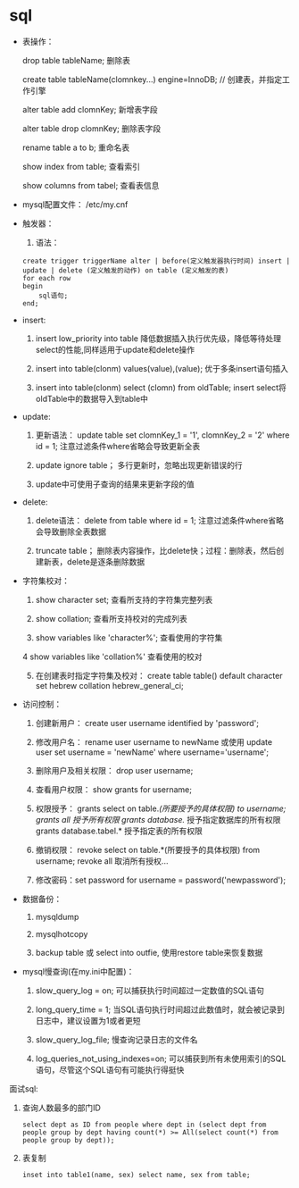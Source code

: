 # sql

* 表操作：
    
    drop table tableName; 删除表
    
    create table tableName(clomnkey...) engine=InnoDB; // 创建表，并指定工作引擎
    
    alter table add clomnKey;  新增表字段
    
    alter table drop clomnKey; 删除表字段
    
    rename table a to b; 重命名表
    
    show index from table; 查看索引
    
    show columns from tabel; 查看表信息

* mysql配置文件： /etc/my.cnf


* 触发器：
   1. 语法： 
    ```
    create trigger triggerName alter | before(定义触发器执行时间) insert | update | delete (定义触发的动作) on table (定义触发的表)
    for each row
    begin 
        sql语句;
    end;
    ```


* insert:

  1. insert low_priority into table  降低数据插入执行优先级，降低等待处理select的性能,同样适用于update和delete操作

  2. insert into table(clonm) values(value),(value); 优于多条insert语句插入

  3. insert into table(clonm) select (clomn) from oldTable;  insert select将oldTable中的数据导入到table中


* update:  

  1. 更新语法： update table set clomnKey_1 = '1', clomnKey_2 = '2' where id = 1;  注意过滤条件where省略会导致更新全表

  2. update ignore table； 多行更新时，忽略出现更新错误的行

  3. update中可使用子查询的结果来更新字段的值

* delete:

  1. delete语法： delete from table where id = 1; 注意过滤条件where省略会导致删除全表数据

  2. truncate table； 删除表内容操作，比delete快；过程：删除表，然后创建新表，delete是逐条删除数据



* 字符集校对：

  1. show character set; 查看所支持的字符集完整列表

  2. show collation; 查看所支持校对的完成列表

  3. show variables like 'character%'; 查看使用的字符集

  4 show variables like 'collation%' 查看使用的校对

  5. 在创建表时指定字符集及校对： create table table() default character set hebrew collation hebrew_general_ci;


* 访问控制：

  1. 创建新用户： create user username identified by 'password';

  2. 修改用户名： rename user username to newName 或使用 update user set username = 'newName' where username='username';

  3. 删除用户及相关权限： drop user username;

  4. 查看用户权限： show grants for username;

  5. 权限授予： grants select on table.*(所要授予的具体权限) to username;    grants all 授予所有权限    grants database.* 授予指定数据库的所有权限   grants database.tabel.* 授予指定表的所有权限

  6. 撤销权限： revoke select on table.*(所要授予的具体权限) from username;  revoke all 取消所有授权...

  7. 修改密码：set password for username = password('newpassword');


* 数据备份：

  1. mysqldump

  2. mysqlhotcopy
   
  3. backup table 或 select into outfie, 使用restore table来恢复数据


* mysql慢查询(在my.ini中配置)：

  1. slow_query_log = on;  可以捕获执行时间超过一定数值的SQL语句

  2. long_query_time = 1; 当SQL语句执行时间超过此数值时，就会被记录到日志中，建议设置为1或者更短

  3. slow_query_log_file; 慢查询记录日志的文件名

  4. log_queries_not_using_indexes=on; 可以捕获到所有未使用索引的SQL语句，尽管这个SQL语句有可能执行得挺快




面试sql:

 1. 查询人数最多的部门ID
 
    ```
    select dept as ID from people where dept in (select dept from people group by dept having count(*) >= All(select count(*) from people group by dept));
    ```
 2. 表复制

    ```
    inset into table1(name, sex) select name, sex from table;
    ```
